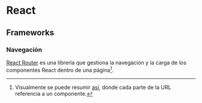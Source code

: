 # React
## Frameworks
### Navegación

[React Router](https://reactrouter.com/en/main/start/overview) es una librería que gestiona la navegación y la carga de los componentes React dentro de una página[^1].

[^1]: Visualmente se puede resumir [así](https://remix.run/_docs/routing), donde cada parte de la URL referencia a un componente.
